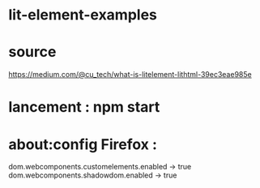 # lit-element-examples

# source
https://medium.com/@cu_tech/what-is-litelement-lithtml-39ec3eae985e

# lancement : npm start

# about:config Firefox :
dom.webcomponents.customelements.enabled -> true
dom.webcomponents.shadowdom.enabled -> true

